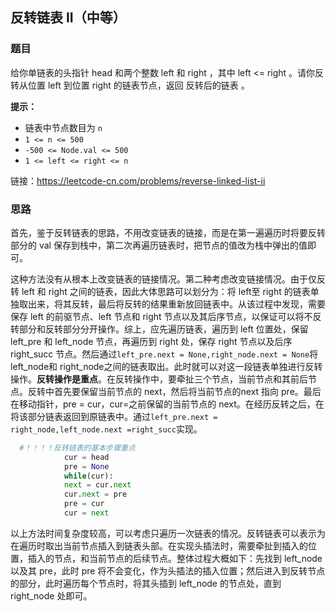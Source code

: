 ## 反转链表 II（中等）

### 题目

给你单链表的头指针 head 和两个整数 left 和 right ，其中 left <= right 。请你反转从位置 left 到位置 right 的链表节点，返回 反转后的链表 。

**提示：**

- 链表中节点数目为 `n`
- `1 <= n <= 500`
- `-500 <= Node.val <= 500`
- `1 <= left <= right <= n`

链接：https://leetcode-cn.com/problems/reverse-linked-list-ii

### 思路

首先，鉴于反转链表的思路，不用改变链表的链接，而是在第一遍遍历时将要反转部分的 val 保存到栈中，第二次再遍历链表时，把节点的值改为栈中弹出的值即可。

这种方法没有从根本上改变链表的链接情况。第二种考虑改变链接情况。由于仅反转 left 和 right 之间的链表，因此大体思路可以划分为：将 left至 right 的链表单独取出来，将其反转，最后将反转的结果重新放回链表中。从该过程中发现，需要保存 left 的前驱节点、left 节点和 right 节点以及其后序节点，以保证可以将不反转部分和反转部分分开操作。综上，应先遍历链表，遍历到 left 位置处，保留 left_pre 和 left_node 节点，再遍历到 right 处，保存 right 节点以及后序right_succ 节点。然后通过`left_pre.next = None,right_node.next = None`将 left_node和 right_node之间的链表取出。此时就可以对这一段链表单独进行反转操作。**反转操作是重点**。在反转操作中，要牵扯三个节点，当前节点和其前后节点。反转中首先要保留当前节点的 next，然后将当前节点的next 指向 pre。最后在移动指针，pre = cur，cur=之前保留的当前节点的 next。在经历反转之后，在将该部分链表返回到原链表中。通过`left_pre.next = right_node,left_node.next =right_succ`实现。

```python
  #！！！！反转链表的基本步骤重点
  			cur = head
  			pre = None
  			while(cur):
            next = cur.next
            cur.next = pre
            pre = cur
            cur = next
```

以上方法时间复杂度较高，可以考虑只遍历一次链表的情况。反转链表可以表示为在遍历时取出当前节点插入到链表头部。在实现头插法时，需要牵扯到插入的位置，插入的节点，和当前节点的后续节点。整体过程大概如下：先找到 left_node 以及其 pre，此时 pre 将不会变化，作为头插法的插入位置；然后进入到反转节点的部分，此时遍历每个节点时，将其头插到 left_node 的节点处，直到 right_node 处即可。

